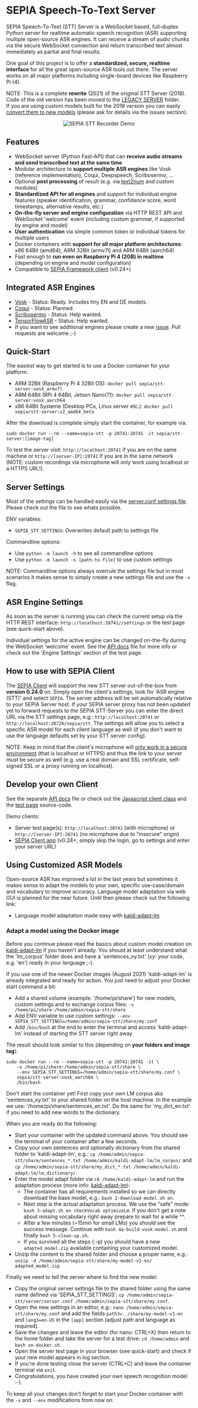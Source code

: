 # SEPIA Speech-To-Text Server

SEPIA Speech-To-Text (STT) Server is a WebSocket based, full-duplex Python server for realtime automatic speech recognition (ASR) supporting multiple open-source ASR engines.
It can receive a stream of audio chunks via the secure WebSocket connection and return transcribed text almost immediately as partial and final results.  
  
One goal of this project is to offer a **standardized, secure, realtime interface** for all the great open-source ASR tools out there.
The server works on all major platforms including single-board devices like Raspberry Pi (4).  
  
NOTE: This is a complete **rewrite** (2021) of the original STT Server (2018). Code of the old version has been moved to the [LEGACY SERVER](legacy-server) folder.  
If you are using custom models built for the 2018 version you can easily [convert them to new models](https://github.com/fquirin/kaldi-adapt-lm/blob/master/4a-build-vosk-model.sh) (please ask for details via the issues section).

<p align="center">
  <img src="screenshots/stt-recorder-demo.png" alt="SEPIA STT Recorder Demo"/>
</p>

## Features

* WebSocket server (Python Fast-API) that can **receive audio streams and send transcribed text at the same time**
* Modular architecture to **support multiple ASR engines** like Vosk (reference implementation), Coqui, Deepspeech, Scribosermo, ...
* Optional **post processing** of result (e.g. via [text2num](https://github.com/allo-media/text2num) and custom modules)
* **Standardized API for all engines** and support for individual engine features (speaker identification, grammar, confidence score, word timestamps, alternative results, etc.)
* **On-the-fly server and engine configuration** via HTTP REST API and WebSocket 'welcome' event (including custom grammar, if supported by engine and model)
* **User authentication** via simple common token or individual tokens for multiple users
* Docker containers with **support for all major platform architectures**: x86 64Bit (amd64), ARM 32Bit (armv7l) and ARM 64Bit (aarch64)
* Fast enough to **run even on Raspberry Pi 4 (2GB) in realtime** (depending on engine and model configuration)
* Compatible to [SEPIA Framework client](https://github.com/SEPIA-Framework/sepia-html-client-app) (v0.24+)

## Integrated ASR Engines

- [Vosk](https://github.com/alphacep/vosk-api) - Status: Ready. Includes tiny EN and DE models.
- [Coqui](https://github.com/coqui-ai/STT) - Status: Planned.
- [Scribosermo](https://gitlab.com/Jaco-Assistant/Scribosermo) - Status: Help wanted.
- [TensorFlowASR](https://github.com/TensorSpeech/TensorFlowASR) - Status: Help wanted.
- If you want to see additional engines please create a new [issue](https://github.com/SEPIA-Framework/sepia-stt-server/issues). Pull requests are welcome ;-)

## Quick-Start

The easiest way to get started is to use a Docker container for your platform:
- ARM 32Bit (Raspberry Pi 4 32Bit OS): `docker pull sepia/stt-server:vosk_armv7l`
- ARM 64Bit (RPi 4 64Bit, Jetson Nano(?)): `docker pull sepia/stt-server:vosk_aarch64`
- x86 64Bit Systeme (Desktop PCs, Linux server etc.): `docker pull sepia/stt-server:v2_amd64_beta`

After the download is complete simply start the container, for example via:  
```
sudo docker run --rm --name=sepia-stt -p 20741:20741 -it sepia/stt-server:[image-tag]
```

To test the server visit: `http://localhost:20741` if you are on the same machine or `http://[server-IP]:20741` if you are in the same network (NOTE: custom recordings via microphone will only work using localhost or a HTTPS URL!).

## Server Settings

Most of the settings can be handled easily via the [server.conf settings file](src/server.conf). Please check out the file to see whats possible.

ENV variables:
- `SEPIA_STT_SETTINGS`: Overwrites default path to settings file

Commandline options:
- Use `python -m launch -h` to see all commandline options
- Use `python -m launch -s [path-to-file]` to use custom settings

NOTE: Commandline options always overrule the settings file but in most scenarios it makes sense to simply create a new settings file and use the `-s` flag.

## ASR Engine Settings

As soon as the server is running you can check the current setup via the HTTP REST interface: `http://localhost:20741//settings` or the test page (see quick-start above).  
  
Individual settings for the active engine can be changed on-the-fly during the WebSocket 'welcome' event. See the [API docs](API.md) file for more info or check out the 'Engine Settings' section of the test page.

## How to use with SEPIA Client

The [SEPIA Client](https://github.com/SEPIA-Framework/sepia-html-client-app) will support the new STT server out-of-the-box from **version 0.24.0** on. 
Simply open the client's settings, look for 'ASR engine (STT)' and select `SEPIA`. The server address will be set automatically relative to your SEPIA Server host. 
If your SEPIA server proxy has not been updated yet to forward requests to the SEPIA STT-Server you can enter the direct URL via the STT settings page, e.g.: `http://localhost:20741` or `http://localhost:20726/sepia/stt`.
The settings will allow you to select a specific ASR model for each client language as well (if you don't want to use the language defaults set by your STT server config).  
  
NOTE: Keep in mind that the client's microphone will [only work in a secure environment](https://github.com/SEPIA-Framework/sepia-docs/wiki/SSL-for-your-Server) (that is localhost or HTTPS) 
and thus the link to your server must be secure as well (e.g. use a real domain and SSL certificate, self-signed SSL or a proxy running on localhost).

## Develop your own Client

See the separate [API docs](API.md) file or check out the [Javascript client class](src/www/audio-modules/shared/sepia-stt-socket-client.js) and the [test page](src/www/test-page.html) source-code.  
  
Demo clients:
- Server test page(s): `http://localhost:20741` (with microphone) or `http://[server-IP]:20741` (no microphone due to "insecure" origin)
- [SEPIA Client app](https://sepia-framework.github.io/app/) (v0.24+, simply skip the login, go to settings and enter your server URL)

## Using Customized ASR Models

Open-source ASR has improved a lot in the last years but sometimes it makes sense to adapt the models to your own, specific use-case/domain and vocabulary to improve accuracy.
Language model adaptation via web GUI is planned for the near future. Until then please check out the following link:

- Language model adaptation made easy with [kaldi-adapt-lm](https://github.com/fquirin/kaldi-adapt-lm)

### Adapt a model using the Docker image

Before you continue please read the basics about custom model creation on [kaldi-adapt-lm](https://github.com/fquirin/kaldi-adapt-lm) if you haven't already.
You should at least understand what the 'lm_corpus' folder does and have a 'sentences_xy.txt' (xy: your code, e.g. 'en') ready in your language ;-).  
  
If you use one of the newer Docker images (August 2021) 'kaldi-adapt-lm' is already integrated and ready for action. You just need to adjust your Docker start command a bit:
- Add a shared volume (example: '/home/pi/share') for new models, custom settings and to exchange corpus files: `-v /home/pi/share:/home/admin/sepia-stt/share`
- Add ENV variable to use custom settings: `--env SEPIA_STT_SETTINGS=/home/admin/sepia-stt/share/my.conf`
- Add `/bin/bash` at the end to enter the terminal and access 'kaldi-adapt-lm' instead of starting the STT server right away

The result should look similar to this (depending on **your folders and image tag**):
```
sudo docker run --rm --name=sepia-stt -p 20741:20741 -it \
	-v /home/pi/share:/home/admin/sepia-stt/share \
	--env SEPIA_STT_SETTINGS=/home/admin/sepia-stt/share/my.conf \
	sepia/stt-server:vosk_aarch64 \
	/bin/bash
```

Don't start the container yet! First copy your own LM corpus aka 'sentences_xy.txt' to your shared folder on the host machine. In the example we use: '/home/pi/share/sentences_en.txt'. Do the same for 'my_dict_en.txt' if you need to add new words to the dictionary.  
  
When you are ready do the following:
- Start your container with the updated command above. You should see the terminal of your container after a few seconds.
- Copy your own sentences and optionally dictionary from the shared folder to 'kaldi-adapt-lm', e.g.: `cp /home/admin/sepia-stt/share/sentences_*.txt /home/admin/kaldi-adapt-lm/lm_corpus/` and `cp /home/admin/sepia-stt/share/my_dict_*.txt /home/admin/kaldi-adapt-lm/lm_dictionary/`.
- Enter the model adapt folder via `cd /home/kaldi-adapt-lm` and run the adaptation process (more info: [kaldi-adapt-lm](https://github.com/fquirin/kaldi-adapt-lm)):
	- The container has all requirements installed so we can directly download the base model, e.g.: `bash 2-download-model.sh en`.
	- Next step is the actual adaptation process. We use the "safe" mode: `bash 3-adapt.sh en checkVocab optimizeLm`. If you don't get a note about missing vocabulary right away prepare to wait for a while ^^.
	- After a few minutes (~15min for small LMs) you should see the success message. Continue with `bash 4a-build-vosk-model.sh` and finally `bash 5-clean-up.sh`.
	- If you survived all the steps (:-p) you should have a new `adapted_model.zip` available containing your customized model.
- Unzip the content to the shared folder and choose a proper name, e.g.: `unzip -d /home/admin/sepia-stt/share/my-model-v1-en/ adapted_model.zip`

Finally we need to tell the server where to find the new model:
- Copy the original server settings file to the shared folder using the same name defined via 'SEPIA_STT_SETTINGS': `cp /home/admin/sepia-stt/server/server.conf /home/admin/sepia-stt/share/my.conf`.
- Open the new settings in an editor, e.g.: `nano /home/admin/sepia-stt/share/my.conf` and add the fields `path3=../share/my-model-v1-en` and `lang3=en-US` in the `[app]` section (adjust path and language as required).
- Save the changes and leave the editor (for nano: CTRL+X) then return to the home folder and take the server for a test drive: `cd /home/admin` and `bash on-docker.sh`.
- Open the server test page in your browser (see quick-start) and check if your new model appears in log section.
- If you're done testing close the server (CTRL+C) and leave the container terminal via `exit`.
- Congratulations, you have created your own speech recognition model :-).

To keep all your changes don't forget to start your Docker container with the `-v` and `--env` modifications from now on.
